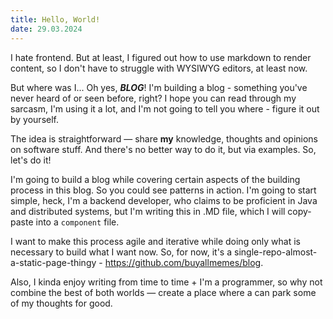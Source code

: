 ```yaml
---
title: Hello, World!
date: 29.03.2024
---
```


I hate frontend. But at least, I figured out how to use markdown to render content, so I don't have to struggle with
WYSIWYG editors, at least now.

But where was I... Oh yes, **_BLOG_**! I'm building a blog - something you've never heard of or seen before, right? I
hope you can read through my sarcasm, I'm using it a lot, and I'm not going to tell you where - figure it out by
yourself.

The idea is straightforward — share **my** knowledge, thoughts and opinions on software stuff.
And there's no better way to do it, but via examples.
So, let's do it!

I'm going to build a blog while covering certain aspects of the building process in this blog.
So you could see patterns in action.
I'm going to start simple, heck, I'm a backend developer, who claims to be proficient in Java and
distributed systems, but I'm writing this in .MD file, which I will copy-paste into a `component` file.

I want to make this process agile and iterative while doing only what is necessary to build what I want now.
So, for now, it's a single-repo-almost-a-static-page-thingy - https://github.com/buyallmemes/blog.

Also, I kinda enjoy writing from time to time + I'm a programmer, so why not combine the best of both worlds — create a
place where a can park some of my thoughts for good.
